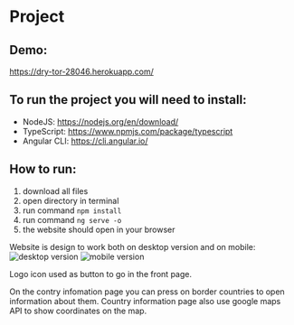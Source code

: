 # Project

## Demo:
https://dry-tor-28046.herokuapp.com/

## To run the project you will need to install:
* NodeJS: https://nodejs.org/en/download/
* TypeScript: https://www.npmjs.com/package/typescript
* Angular CLI: https://cli.angular.io/

## How to run:
1. 	download all files
2. 	open directory in terminal
3. 	run command `npm install`
4. 	run command `ng serve -o`
5. 	the website should open in your browser

Website is design to work both on desktop version and on mobile:
![desktop version](http://artiom.no/images/oslomet/screenshot/desktop.gif)
![mobile version](http://artiom.no/images/oslomet/screenshot/mobile.gif)

Logo icon used as button to go in the front page.

On the contry infomation page you can press on border countries to open information about them.
Country information page also use google maps API to show coordinates on the map.
